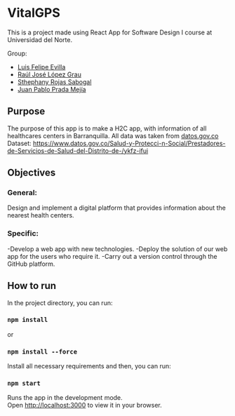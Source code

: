 # VitalGPS

This is a project made using React App for Software Design I course at Universidad del Norte.

Group:

- [Luis Felipe Evilla](https://github.com/luisFelipeEvilla)
- [Raúl José López Grau](https://github.com/galoryzen)
- [Sthephany Rojas Sabogal](https://github.com/sthephanyr15)
- [Juan Pablo Prada Mejía](https://github.com/juanpabloinformatica)

## Purpose
The purpose of this app is to make a H2C app, with information of all healthcares centers in Barranquilla. All data was taken from [datos.gov.co](https://datos.gov.co/)
Dataset: https://www.datos.gov.co/Salud-y-Protecci-n-Social/Prestadores-de-Servicios-de-Salud-del-Distrito-de-/ykfz-ifui

## Objectives
### General: 
Design and implement a digital platform that provides information about the nearest health centers.
### Specific:
-Develop a web app with new technologies.
-Deploy the solution of our web app for the users who require it.
-Carry out a version control through the GitHub platform.
## How to run

In the project directory, you can run:
### `npm install`
or
### `npm install --force`
Install all necessary requirements
and then, you can run:
### `npm start`

Runs the app in the development mode.\
Open [http://localhost:3000](http://localhost:3000) to view it in your browser.
